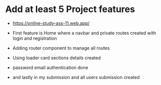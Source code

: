 # Add at least 5 Project features
- https://online-study-ass-11.web.app/

- First feature is Home where a navbar and private routes created with login and registration
- Adding router component to manage all routes
- Using loader card sections details created
- password email authentication done
- and lastly in my submission and all users submission created


